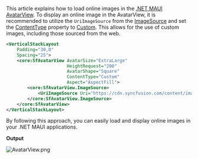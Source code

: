This article explains how to load online images in the [.NET MAUI AvatarView](https://www.syncfusion.com/maui-controls/maui-avatarview). To display an online image in the AvatarView, it is recommended to utilize the `UriImageSource` from the [ImageSource](https://help.syncfusion.com/cr/maui/Syncfusion.Maui.Core.SfAvatarView.html#Syncfusion_Maui_Core_SfAvatarView_ImageSource) and set the [ContentType](https://help.syncfusion.com/cr/maui/Syncfusion.Maui.Core.SfAvatarView.html?tabs=tabid-1#Syncfusion_Maui_Core_SfAvatarView_ContentType) property to [Custom](https://help.syncfusion.com/cr/maui/Syncfusion.Maui.Core.ContentType.html#Syncfusion_Maui_Core_ContentType_Custom).  This allows for the use of custom images, including those sourced from the web.

```xml
<VerticalStackLayout
    Padding="30,0"
    Spacing="25">
    <core:SfAvatarView AvatarSize="ExtraLarge"
                       HeightRequest="200"
                       AvatarShape="Square"
                       ContentType="Custom"
                       Aspect="AspectFill">
        <core:SfAvatarView.ImageSource>
            <UriImageSource Uri="https://cdn.syncfusion.com/content/images/Images/Camtasia_Succinctly.png?v=22022017060923"/>
        </core:SfAvatarView.ImageSource>
    </core:SfAvatarView>
</VerticalStackLayout>
```

By following this approach, you can easily load and display online images in your .NET MAUI applications.

**Output**

![AvatarView.png](https://support.syncfusion.com/kb/agent/attachment/article/17110/inline?token=eyJhbGciOiJodHRwOi8vd3d3LnczLm9yZy8yMDAxLzA0L3htbGRzaWctbW9yZSNobWFjLXNoYTI1NiIsInR5cCI6IkpXVCJ9.eyJpZCI6IjI4MTc2Iiwib3JnaWQiOiIzIiwiaXNzIjoic3VwcG9ydC5zeW5jZnVzaW9uLmNvbSJ9.enFMRhQ00OpCzZKqhwISFd5Q_D8bweCtCL435dUyNsI)
